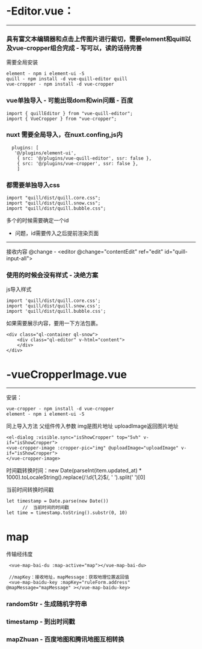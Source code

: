 # -Editor.vue：
---
### 具有富文本编辑器和点击上传图片进行裁切，需要element和quill以及vue-cropper组合完成 - 写可以，读的话待完善

需要全局安装
```
element - npm i element-ui -S
quill - npm install -d vue-quill-editor quill 
vue-cropper - npm install -d vue-cropper
```
### vue单独导入 - 可能出现dom和win问题 - 百度
```
import { quillEditor } from "vue-quill-editor";
import { VueCropper } from "vue-cropper";
```
###  nuxt 需要全局导入，在nuxt.confing,js内
```  
  plugins: [
   '@/plugins/element-ui',
    { src: '@/plugins/vue-quill-editor', ssr: false },
    { src: '@/plugins/vue-cropper', ssr: false },
    ]
 ```
###  都需要单独导入css
```
import "quill/dist/quill.core.css";
import "quill/dist/quill.snow.css";
import "quill/dist/quill.bubble.css";
```
多个的时候需要确定一个id
 - 问题，id需要传入之后提前渲染页面
------
接收内容 @change - <editor @change="contentEdit" ref="edit" id="quill-input-all"></editor>

### 使用的时候会没有样式 - 决绝方案
js导入样式
```
import 'quill/dist/quill.core.css';
import 'quill/dist/quill.snow.css';
import 'quill/dist/quill.bubble.css';
```
如果需要展示内容，要用一下方法包裹。
```
<div class="ql-container ql-snow">
    <div class="ql-editor" v-html="content">
    </div>
</div>
```
# -vueCropperImage.vue
---
安装：
```
vue-cropper - npm install -d vue-cropper
element - npm i element-ui -S
```
同上导入方法
父组件传入参数 img是图片地址  uploadImage返回图片地址
```
<el-dialog :visible.sync="isShowCropper" top="5vh" v-if="isShowCropper">
<vue-cropper-image :cropper-pic="img" @uploadImage="uploadImage" v-if="isShowCropper">
</vue-cropper-image>
```

时间戳转换时间：new Date(parseInt(item.updated_at) * 1000).toLocaleString().replace(/:\d{1,2}$/, ' ').split(' ')[0]

当前时间转换时间戳
```
let timestamp = Date.parse(new Date())
      //  当前时间的时间戳
let time = timestamp.toString().substr(0, 10)
```

# map
传输经纬度
```
 <vue-map-bai-du :map-active="map"></vue-map-bai-du>
 
 //mapKey：接收地址，mapMessage：获取地理位置返回值
 <vue-map-baidu-key :mapKey="ruleForm.address" @mapMessage="mapMessage" ></vue-map-baidu-key>
 ```
 
 ### randomStr - 生成随机字符串
 ### timestamp - 到出时间戳

### mapZhuan - 百度地图和腾讯地图互相转换
